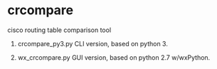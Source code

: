 crcompare
=========

cisco routing table comparison tool

1. crcompare_py3.py
CLI version, based on python 3.

2. wx_crcompare.py
GUI version, based on python 2.7 w/wxPython.
